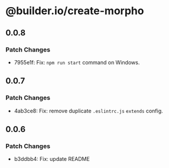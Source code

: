 # @builder.io/create-morpho

## 0.0.8

### Patch Changes

- 7955e1f: Fix: `npm run start` command on Windows.

## 0.0.7

### Patch Changes

- 4ab3ce8: Fix: remove duplicate `.eslintrc.js` `extends` config.

## 0.0.6

### Patch Changes

- b3ddbb4: Fix: update README
